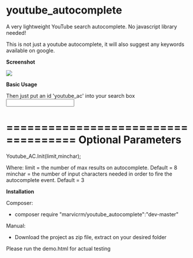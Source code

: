 # youtube_autocomplete
A very lightweight YouTube search autocomplete. No javascript library needed!

This is not just a youtube autocomplete, it will also suggest any keywords available on google.

<b>Screenshot</b>

<img src="https://s12.postimg.org/7dzbejxvh/y_autocomplete.png" />

<b>Basic Usage</b>

<!-- Important file to include: CSS & JS file -->
<link rel="stylesheet" href="youtube_autocomplete.css" />
<script src="youtube_autocomplete.js"></script>

<!-- Call -->
<script>
  Youtube_AC.Init();
</script>

Then just put an id 'youtube_ac' into your search box
<input type="text" id="youtube_ac">

====================================
Optional Parameters
====================================

Youtube_AC.Init(limit,minchar);

Where:
  limit = the number of max results on autocomplete. Default = 8
  minchar = the number of input characters needed in order to fire the autocomplete event. Default = 3


<b>Installation</b>

Composer:
- composer require "marvicrm/youtube_autocomplete":"dev-master"

Manual:
- Download the project as zip file, extract on your desired folder

Please run the demo.html for actual testing
